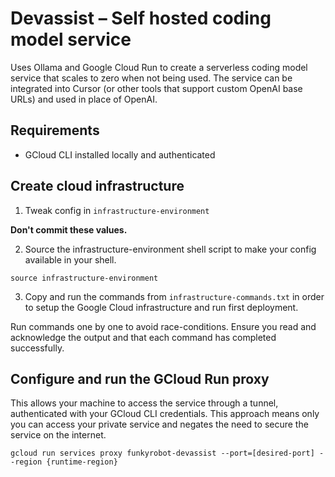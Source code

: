 # Devassist – Self hosted coding model service

Uses Ollama and Google Cloud Run to create a serverless coding model service that scales to zero when not being used. The service can be integrated into Cursor (or other tools that support custom OpenAI base URLs) and used in place of OpenAI.

## Requirements

- GCloud CLI installed locally and authenticated


## Create cloud infrastructure

1. Tweak config in `infrastructure-environment`

**Don't commit these values.**

2. Source the infrastructure-environment shell script to make your config available in your shell.

```
source infrastructure-environment
```

3. Copy and run the commands from `infrastructure-commands.txt` in order to setup the Google Cloud infrastructure and run first deployment.

Run commands one by one to avoid race-conditions. Ensure you read and acknowledge the output and that each command has completed successfully.


## Configure and run the GCloud Run proxy

This allows your machine to access the service through a tunnel, authenticated with your GCloud CLI credentials. This approach means only you can access your private service and negates the need to secure the service on the internet.

```
gcloud run services proxy funkyrobot-devassist --port=[desired-port] --region {runtime-region}
```
